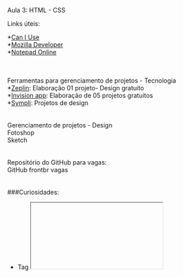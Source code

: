 Aula 3:  HTML - CSS

Links úteis:

*[Can I Use](caniuse.com) <br>
*[Mozilla Developer](https://developer.mozilla.org/pt-BR/)<br>
*[Notepad Online](https://itextpad.com)<br>
 <br>
 <br>
 
Ferramentas para gerenciamento de projetos - Tecnologia<br>
*[Zeplin](https://zeplin.io/): Elaboração 01 projeto- Design gratuito<br>
*[Invision app](Invisionapp.com): Elaboração de 05 projetos gratuitos<br>
*[Sympli](https://sympli.io/): Projetos de design<br>
<br>
<br>
Gerenciamento de projetos - Design<br>
Fotoshop<br>
Sketch<br>
<br>
<br>
Repositório do GitHub para vagas: <br>
GitHub frontbr vagas<br>
<br>
<br>
###Curiosidades:

- Tag <iframe>: para incorporar outros sites dentro do seu. ex: youtube, maps.<br>
- Tag <input type=”date”> para calendários<br>
- Tag <button> é só dentro de formulário, se não estiver, usa-se link href.<br>
- Tags dentro de img, Alt e title tem a mesma função.<br>
- Tag <adress> para colocar endereço com o link de acesso - MDN<br>
- Tag <main> = mais apropriada para contéudo<br>
